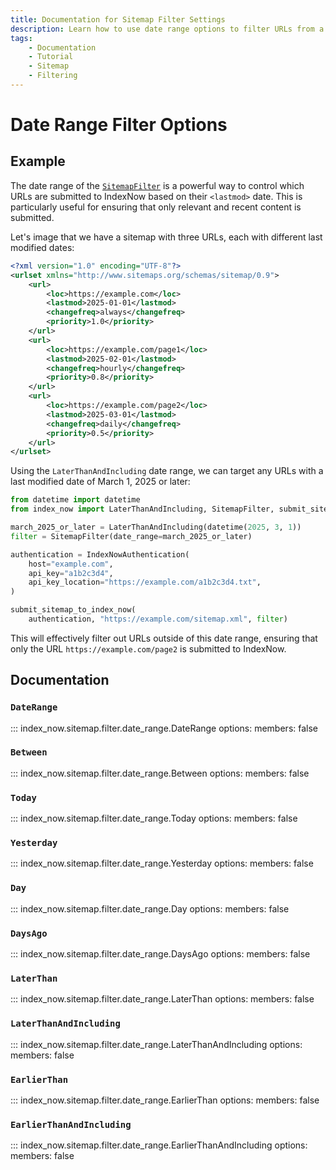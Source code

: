 ```yaml
---
title: Documentation for Sitemap Filter Settings
description: Learn how to use date range options to filter URLs from a sitemap before submitting them in bulk to IndexNow. Includes code examples for both beginners and advanced users.
tags:
    - Documentation
    - Tutorial
    - Sitemap
    - Filtering
---
```


# Date Range Filter Options
## Example
The date range of the [`SitemapFilter`](sitemap-filter.md) is a powerful way to control which URLs are submitted to IndexNow based on their `<lastmod>` date. This is particularly useful for ensuring that only relevant and recent content is submitted.

Let's image that we have a sitemap with three URLs, each with different last modified dates:

```xml linenums="1" title="sitemap.xml" hl_lines="5 11 17"
<?xml version="1.0" encoding="UTF-8"?>
<urlset xmlns="http://www.sitemaps.org/schemas/sitemap/0.9">
    <url>
        <loc>https://example.com</loc>
        <lastmod>2025-01-01</lastmod>
        <changefreq>always</changefreq>
        <priority>1.0</priority>
    </url>
    <url>
        <loc>https://example.com/page1</loc>
        <lastmod>2025-02-01</lastmod>
        <changefreq>hourly</changefreq>
        <priority>0.8</priority>
    </url>
    <url>
        <loc>https://example.com/page2</loc>
        <lastmod>2025-03-01</lastmod>
        <changefreq>daily</changefreq>
        <priority>0.5</priority>
    </url>
</urlset>
```

Using the `LaterThanAndIncluding` date range, we can target any URLs with a last modified date of March 1, 2025 or later:

```python linenums="1" hl_lines="4-5"
from datetime import datetime
from index_now import LaterThanAndIncluding, SitemapFilter, submit_sitemap_to_index_now, IndexNowAuthentication

march_2025_or_later = LaterThanAndIncluding(datetime(2025, 3, 1))
filter = SitemapFilter(date_range=march_2025_or_later)

authentication = IndexNowAuthentication(
    host="example.com",
    api_key="a1b2c3d4",
    api_key_location="https://example.com/a1b2c3d4.txt",
)

submit_sitemap_to_index_now(
    authentication, "https://example.com/sitemap.xml", filter)
```

This will effectively filter out URLs outside of this date range, ensuring that only the URL  `https://example.com/page2` is submitted to IndexNow.

## Documentation
### `DateRange`
::: index_now.sitemap.filter.date_range.DateRange
    options:
        members: false

### `Between`
::: index_now.sitemap.filter.date_range.Between
    options:
        members: false

### `Today`
::: index_now.sitemap.filter.date_range.Today
    options:
        members: false

### `Yesterday`
::: index_now.sitemap.filter.date_range.Yesterday
    options:
        members: false

### `Day`
::: index_now.sitemap.filter.date_range.Day
    options:
        members: false

### `DaysAgo`
::: index_now.sitemap.filter.date_range.DaysAgo
    options:
        members: false

### `LaterThan`
::: index_now.sitemap.filter.date_range.LaterThan
    options:
        members: false

### `LaterThanAndIncluding`
::: index_now.sitemap.filter.date_range.LaterThanAndIncluding
    options:
        members: false

### `EarlierThan`
::: index_now.sitemap.filter.date_range.EarlierThan
    options:
        members: false

### `EarlierThanAndIncluding`
::: index_now.sitemap.filter.date_range.EarlierThanAndIncluding
    options:
        members: false
